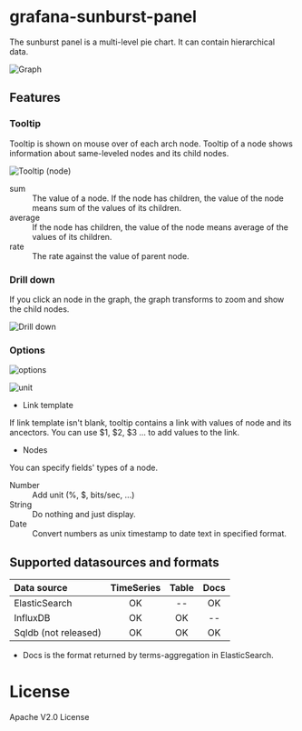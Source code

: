 # grafana-sunburst-panel

The sunburst panel is a multi-level pie chart.
It can contain hierarchical data.

![Graph](https://raw.githubusercontent.com/anzai/grafana-sunburst-panel/master/src/img/graph.png)

## Features

### Tooltip

Tooltip is shown on mouse over of each arch node.
Tooltip of a node shows information about same-leveled nodes and its child nodes.

![Tooltip (node)](https://raw.githubusercontent.com/anzai/grafana-sunburst-panel/master/src/img/tooltip_node.png)

<dl>
<dt>sum</dt>
<dd>The value of a node. If the node has children, the value of the node means sum of the values of its children.</dd>
<dt>average</dt>
<dd>If the node has children, the value of the node means average of the values of its children.</dd>
<dt>rate</dt>
<dd>The rate against the value of parent node.</dd>
</dl>

### Drill down

If you click an node in the graph, the graph transforms to zoom and show the child nodes.

![Drill down](https://raw.githubusercontent.com/anzai/grafana-sunburst-panel/master/src/img/drilldown.png)

### Options

![options](https://raw.githubusercontent.com/anzai/grafana-sunburst-panel/master/src/img/options.png)

![unit](https://raw.githubusercontent.com/anzai/grafana-sunburst-panel/master/src/img/unit.png)

* Link template

If link template isn't blank, tooltip contains a link with values of node and its ancectors.
You can use $1, $2, $3 ... to add values to the link.

* Nodes

You can specify fields' types of a node.

<dl>
<dt>Number</dt>
<dd>Add unit (%, $, bits/sec, ...)</dd>
<dt>String</dt>
<dd>Do nothing and just display.</dd>
<dt>Date</dt>
<dd>Convert numbers as unix timestamp to date text in specified format.</dd>
</dl>


## Supported datasources and formats

| Data source          | TimeSeries | Table | Docs |
|:---------------------|:----------:|:-----:|:----:|
| ElasticSearch        | OK         | --    | OK   |
| InfluxDB             | OK         | OK    | --   |
| Sqldb (not released) | OK         | OK    | OK   |

- Docs is the format returned by terms-aggregation in ElasticSearch.

# License

Apache V2.0 License
